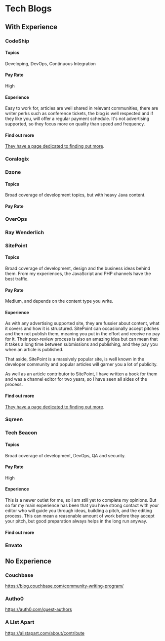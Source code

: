 # Tech Blogs

## With Experience

### CodeShip

#### Topics

Developing, DevOps, Continuous Integration

#### Pay Rate

High

#### Experience

Easy to work for, articles are well shared in relevant communities, there are writer perks such as conference tickets, the blog is well respected and if they like you, will offer a regular payment schedule. It's not advertising supported, so they focus more on quality than speed and frequency.

#### Find out more

[They have a page dedicated to finding out more](https://blog.codeship.com/write-for-codeship/).

### Coralogix

### Dzone

#### Topics

Broad coverage of development topics, but with heavy Java content.

#### Pay Rate

### OverOps

### Ray Wenderlich

### SitePoint

#### Topics

Broad coverage of development, design and the business ideas behind them. From my experiences, the JavaScript and PHP channels have the best traffic.

#### Pay Rate

Medium, and depends on the content type you write.

#### Experience

As with any advertising supported site, they are fussier about content, what it covers and how it is structured. SitePoint can occasionally accept pitches and then not publish them, meaning you put in the effort and receive no pay for it. Their peer-review process is also an amazing idea but can mean that it takes a long time between submissions and publishing, and they pay you when an article is published.

That aside, SitePoint is a massively popular site, is well known in the developer community and popular articles will garner you a lot of publicity.

As well as an article contributor to SitePoint, I have written a book for them and was a channel editor for two years, so I have seen all sides of the process.

#### Find out more

[They have a page dedicated to finding out more](https://www.sitepoint.com/write-for-us/).

### Sqreen

### Tech Beacon

#### Topics

Broad coverage of development, DevOps, QA and security.

#### Pay Rate

High

#### Experience

This is a newer outlet for me, so I am still yet to complete my opinions. But so far my main experience has been that you have strong contact with your editor who will guide you through ideas, building a pitch, and the editing process. This can mean a reasonable amount of work before they accept your pitch, but good preparation always helps in the long run anyway.

#### Find out more

### Envato

## No Experience

### Couchbase

<https://blog.couchbase.com/community-writing-program/>

### Autho0

<https://auth0.com/guest-authors>

### A List Apart

<https://alistapart.com/about/contribute>
